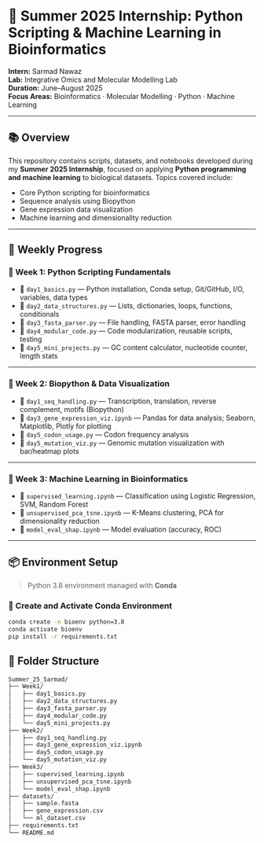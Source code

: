 # 🌿 Summer 2025 Internship: Python Scripting & Machine Learning in Bioinformatics

**Intern:** Sarmad Nawaz  
**Lab:** Integrative Omics and Molecular Modelling Lab  
**Duration:** June–August 2025  
**Focus Areas:** Bioinformatics · Molecular Modelling · Python · Machine Learning

---

## 📚 Overview

This repository contains scripts, datasets, and notebooks developed during my **Summer 2025 Internship**, focused on applying **Python programming and machine learning** to biological datasets. Topics covered include:

- Core Python scripting for bioinformatics
- Sequence analysis using Biopython
- Gene expression data visualization
- Machine learning and dimensionality reduction

---

## 📆 Weekly Progress

### 📆 Week 1: Python Scripting Fundamentals

- 📁 `day1_basics.py` — Python installation, Conda setup, Git/GitHub, I/O, variables, data types  
- 📁 `day2_data_structures.py` — Lists, dictionaries, loops, functions, conditionals  
- 📁 `day3_fasta_parser.py` — File handling, FASTA parser, error handling  
- 📁 `day4_modular_code.py` — Code modularization, reusable scripts, testing  
- 📁 `day5_mini_projects.py` — GC content calculator, nucleotide counter, length stats

---

### 📆 Week 2: Biopython & Data Visualization

- 📁 `day1_seq_handling.py` — Transcription, translation, reverse complement, motifs (Biopython)  
- 📁 `day3_gene_expression_viz.ipynb` — Pandas for data analysis; Seaborn, Matplotlib, Plotly for plotting  
- 📁 `day5_codon_usage.py` — Codon frequency analysis  
- 📁 `day5_mutation_viz.py` — Genomic mutation visualization with bar/heatmap plots

---

### 📆 Week 3: Machine Learning in Bioinformatics

- 📁 `supervised_learning.ipynb` — Classification using Logistic Regression, SVM, Random Forest  
- 📁 `unsupervised_pca_tsne.ipynb` — K-Means clustering, PCA for dimensionality reduction  
- 📁 `model_eval_shap.ipynb` — Model evaluation (accuracy, ROC)

---

## 📦 Environment Setup

> Python 3.8 environment managed with **Conda**

### 🔧 Create and Activate Conda Environment

```bash
conda create -n bioenv python=3.8
conda activate bioenv
pip install -r requirements.txt
```

## 📂 Folder Structure

```bash
Summer_25_Sarmad/
├── Week1/
│   ├── day1_basics.py
│   ├── day2_data_structures.py
│   ├── day3_fasta_parser.py
│   ├── day4_modular_code.py
│   └── day5_mini_projects.py
├── Week2/
│   ├── day1_seq_handling.py
│   ├── day3_gene_expression_viz.ipynb
│   ├── day5_codon_usage.py
│   └── day5_mutation_viz.py
├── Week3/
│   ├── supervised_learning.ipynb
│   ├── unsupervised_pca_tsne.ipynb
│   └── model_eval_shap.ipynb
├── datasets/
│   ├── sample.fasta
│   ├── gene_expression.csv
│   └── ml_dataset.csv
├── requirements.txt
└── README.md




